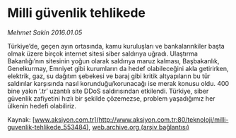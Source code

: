 # Milli güvenlik tehlikede

*Mehmet Sakin 2016.01.05*

<div class="pNewsDetailMainContent ctx_content" itemprop="articleBody">
 <p>
  Türkiye’de, geçen ayın ortasında, kamu kuruluşları ve bankalarınkiler başta olmak üzere birçok internet sitesi siber saldırıya uğradı. Ulaştırma Bakanlığı’nın sitesinin yoğun olarak saldırıya maruz kalması, Başbakanlık, Genelkurmay, Emniyet gibi kurumların da hedef olabileceğini akla getirirken, elektrik, gaz, su dağıtım şebekesi ve baraj gibi kritik altyapıların bu tür saldırılar karşısında nasıl korunduğu/korunacağı ise merak konusu oldu. 400 bine yakın ‘.tr’ uzantılı site DDoS saldırısından etkilendi. Türkiye, siber güvenlik zafiyetini hızlı bir şekilde çözemezse, problem yaşadığımız her ülkenin hedefi olabiliriz.
 </p>
</div>


Kaynak: [www.aksiyon.com.tr](http://www.aksiyon.com.tr:80/teknoloji/milli-guvenlik-tehlikede_553484), [web.archive.org (arşiv bağlantısı)](http://web.archive.org/web/20160203130329/http://www.aksiyon.com.tr:80/teknoloji/milli-guvenlik-tehlikede_553484)
